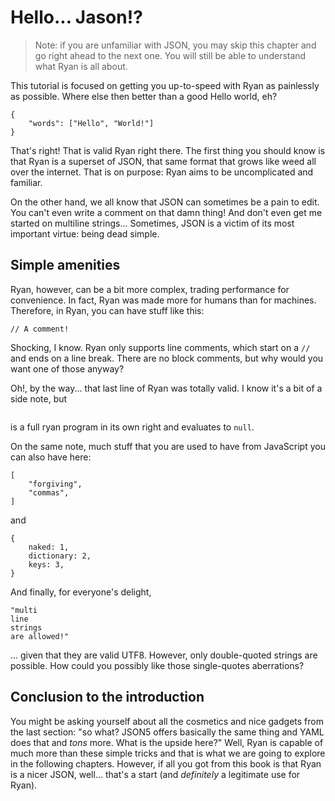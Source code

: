 # Hello... Jason!?

> Note: if you are unfamiliar with JSON, you may skip this chapter and go right ahead to the next one. You will still be able to understand what Ryan is all about.

This tutorial is focused on getting you up-to-speed with Ryan as painlessly as possible. Where else then better than a good Hello world, eh?

```ryan
{
    "words": ["Hello", "World!"]
}
```

That's right! That is valid Ryan right there. The first thing you should know is that Ryan is a superset of JSON, that same format that grows like weed all over the internet. That is on purpose: Ryan aims to be uncomplicated and familiar. 

On the other hand, we all know that JSON can sometimes be a pain to edit. You can't even write a comment on that damn thing! And don't even get me started on multiline strings... Sometimes, JSON is a victim of its most important virtue: being dead simple.


## Simple amenities

Ryan, however, can be a bit more complex, trading performance for convenience. In fact, Ryan was made more for humans than for machines. Therefore, in Ryan, you can have stuff like this:

```ryan
// A comment!
```

Shocking, I know. Ryan only supports line comments, which start on a `//` and ends on a line break. There are no block comments, but why would you want one of those anyway? 

Oh!, by the way... that last line of Ryan was totally valid. I know it's a bit of a side note, but
```ryan

```
is a full ryan program in its own right and evaluates to `null`. 

On the same note, much stuff that you are used to have from JavaScript you can also have here:
```ryan
[
    "forgiving",
    "commas", 
]
```
and
```ryan
{
    naked: 1,
    dictionary: 2,
    keys: 3,
}
```
And finally, for everyone's delight, 
```
"multi
line
strings
are allowed!"
```
... given that they are valid UTF8. However, only double-quoted strings are possible. How could you possibly like those single-quotes aberrations?

## Conclusion to the introduction

You might be asking yourself about all the cosmetics and nice gadgets from the last section: "so what? JSON5 offers basically the same thing and YAML does that and _tons_ more. What is the upside here?" Well, Ryan is capable of much more than these simple tricks and that is what we are going to explore in the following chapters. However, if all you got from this book is that Ryan is a nicer JSON, well... that's a start (and _definitely_ a legitimate use for Ryan).
